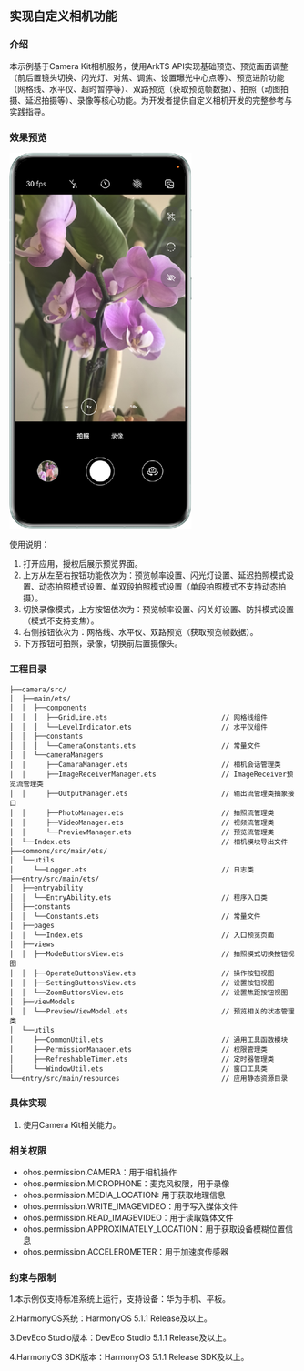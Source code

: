 ## 实现自定义相机功能

### 介绍

本示例基于Camera Kit相机服务，使用ArkTS API实现基础预览、预览画面调整（前后置镜头切换、闪光灯、对焦、调焦、设置曝光中心点等）、预览进阶功能（网格线、水平仪、超时暂停等）、双路预览（获取预览帧数据）、拍照（动图拍摄、延迟拍摄等）、录像等核心功能。为开发者提供自定义相机开发的完整参考与实践指导。

### 效果预览

![](./screenshots/devices/camera.png)

使用说明：
1. 打开应用，授权后展示预览界面。
2. 上方从左至右按钮功能依次为：预览帧率设置、闪光灯设置、延迟拍照模式设置、动态拍照模式设置、单双段拍照模式设置（单段拍照模式不支持动态拍摄）。
3. 切换录像模式，上方按钮依次为：预览帧率设置、闪关灯设置、防抖模式设置（模式不支持变焦）。
4. 右侧按钮依次为：网格线、水平仪、双路预览（获取预览帧数据）。
5. 下方按钮可拍照，录像，切换前后置摄像头。

### 工程目录

```
├──camera/src/           
│  ├──main/ets/  
│  │  ├──components             
│  │  │  ├──GridLine.ets                            // 网格线组件
│  │  │  └──LevelIndicator.ets                      // 水平仪组件
│  │  ├──constants
│  │  │  └──CameraConstants.ets                     // 常量文件
│  │  └──cameraManagers             
│  │     ├──CamaraManager.ets                       // 相机会话管理类
│  │     ├──ImageReceiverManager.ets                // ImageReceiver预览流管理类
│  │     ├──OutputManager.ets                       // 输出流管理类抽象接口
│  │     ├──PhotoManager.ets                        // 拍照流管理类
│  │     ├──VideoManager.ets                        // 视频流管理类
│  │     └──PreviewManager.ets                      // 预览流管理类 
│  └──Index.ets                                     // 相机模块导出文件
├──commons/src/main/ets/                               
│  └──utils           
│     └──Logger.ets                                 // 日志类  
├──entry/src/main/ets/                              
│  ├──entryability
│  │  └──EntryAbility.ets                           // 程序入口类
│  ├──constants
│  │  └──Constants.ets                              // 常量文件
│  ├──pages             
│  │  └──Index.ets                                  // 入口预览页面
│  ├──views             
│  │  ├──ModeButtonsView.ets                        // 拍照模式切换按钮视图
│  │  ├──OperateButtonsView.ets                     // 操作按钮视图
│  │  ├──SettingButtonsView.ets                     // 设置按钮视图
│  │  └──ZoomButtonsView.ets                        // 设置焦距按钮视图
│  ├──viewModels         
│  │  └──PreviewViewModel.ets                       // 预览相关的状态管理类   
│  └──utils
│     ├──CommonUtil.ets                             // 通用工具函数模块             
│     ├──PermissionManager.ets                      // 权限管理类 
│     ├──RefreshableTimer.ets                       // 定时器管理类            
│     └──WindowUtil.ets                             // 窗口工具类  
└──entry/src/main/resources                         // 应用静态资源目录
```

### 具体实现

1. 使用Camera Kit相关能力。

### 相关权限

- ohos.permission.CAMERA：用于相机操作
- ohos.permission.MICROPHONE：麦克风权限，用于录像
- ohos.permission.MEDIA_LOCATION: 用于获取地理信息
- ohos.permission.WRITE_IMAGEVIDEO：用于写入媒体文件
- ohos.permission.READ_IMAGEVIDEO：用于读取媒体文件
- ohos.permission.APPROXIMATELY_LOCATION：用于获取设备模糊位置信息
- ohos.permission.ACCELEROMETER：用于加速度传感器


### 约束与限制

1.本示例仅支持标准系统上运行，支持设备：华为手机、平板。

2.HarmonyOS系统：HarmonyOS 5.1.1 Release及以上。

3.DevEco Studio版本：DevEco Studio 5.1.1 Release及以上。

4.HarmonyOS SDK版本：HarmonyOS 5.1.1 Release SDK及以上。

